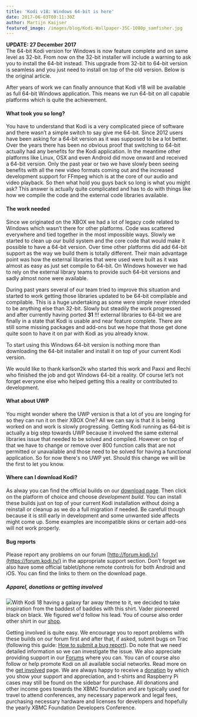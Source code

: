 ```yaml
---
title: 'Kodi v18: Windows 64-bit is here'
date: 2017-06-03T00:11:30Z
author: Martijn Kaijser
featured_image: /images/blog/Kodi-Wallpaper-35C-1080p_samfisher.jpg
---
```

**UPDATE: 27 December 2017**   
 The 64-bit Kodi version for Windows is now feature complete and on same level as 32-bit. From now on the 32-bit installer will include a warning to ask you to install the 64-bit instead. This upgrade from 32-bit to 64-bit version is seamless and you just need to install on top of the old version. Below is the original article.   
   
   
 

 After years of work we can finally announce that Kodi v18 will be available as full 64-bit Windows application. This means we run 64-bit on all capable platforms which is quite the achievement.

 #### What took you so long?

 You have to understand that Kodi is a very complicated piece of software and there wasn’t a simple switch to say give me 64-bit. Since 2012 users have been asking for a 64-bit version as it was supposed to be a lot better. Over the years there has been no obvious proof that switching to 64-bit actually had any benefits for the Kodi application. In the meantime other platforms like Linux, OSX and even Android did move onward and received a 64-bit version. Only the past year or two we have slowly been seeing benefits with all the new video formats coming out and the increased development support for FFmpeg which is at the core of our audio and video playback. So then what hold you guys back so long is what you might ask? This answer is actually quite complicated and has to do with things like how we compile the code and the external code libraries available. 

 #### The work needed

 Since we originated on the XBOX we had a lot of legacy code related to Windows which wasn’t there for other platforms. Code was scattered everywhere and tied together in the most impossible ways. Slowly we started to clean up our build system and the core code that would make it possible to have a 64-bit version. Over time other platforms did add 64-bit support as the way we build them is totally different. Their main advantage point was how the external libraries that were used were built as it was almost as easy as just set compile to 64-bit. On Windows however we had to rely on the external library teams to provide such 64-bit versions and sadly almost none were available.

 During past years several of our team tried to improve this situation and started to work getting those libraries updated to be 64-bit compilable and compilable. This is a huge undertaking as some were simple never intended to be anything else than 32-bit. Slowly but steadily the work progressed and after currently having ported **31** !!! external libraries to 64-bit we are finally in a state that Kodi is usable and near feature complete. There are still some missing packages and add-ons but we hope that those get done quite soon to have it on par with Kodi as you already know.

 To start using this Windows 64-bit version is nothing more than downloading the 64-bit installer and install it on top of your current Kodi version.

 We would like to thank karlson2k who started this work and Paxxi and Rechi who finished the job and got Windows 64-bit a reality. Of course let’s not forget everyone else who helped getting this a reality or contributed to development.

 #### What about UWP

 You might wonder where the UWP version is that a lot of you are longing for so they can run it on their XBOX One? All we can say is that it is being worked on and work is slowly progressing. Getting Kodi running as 64-bit is actually a big step towards UWP because it involved the same external libraries issue that needed to be solved and compiled. However on top of that we have to change or remove over 800 function calls that are not permitted or unavailable and those need to be solved for having a functional application. So for now there's no UWP yet. Should this change we will be the first to let you know.

 #### Where can I download Kodi?

 As alway you can find the official builds on our [download page](https://kodi.tv/download). Then click on the platform of choice and choose *development build*. You can install these builds just on top of your current Kodi installation without doing a reinstall or cleanup as we do a full migration if needed. Be carefull though because it is still early in development and some unwanted side affects might come up. Some examples are incompatible skins or certain add-ons will not work properly.

 #### Bug reports

 Please report any problems on our forum [http://forum.kodi.tv](https://forum.kodi.tv/) in the appropriate support section. Don’t forget we also have some official tablet/phone remote controls for both Android and iOS. You can find the links to them on the download page.

 ##### Apparel, donations or getting involved

 [![](https://kodi.tv/sites/default/files/wysiwyg/uploads/kodi-black-on-black.png)](https://teespring.com/stores/kodi-t-shirt-store)With Kodi 18 having a galaxy far away theme to it, we decided to take inspiration from the baddest of baddies with this shirt. Vader pioneered black on black. We figured we'd follow his lead. You of course also order other shirt in our [shop](https://kodi.tv/store).

 Getting involved is quite easy. We encourage you to report problems with these builds on our forum first and after that, if asked, submit bugs on Trac (following this guide: [How to submit a bug report](https://kodi.wiki/view/HOW-TO:Submit_a_bug_report)). Do note that we need detailed information so we can investigate the issue. We also appreciate providing support in our [Forums](https://forum.kodi.tv/ "Kodi Forums") where you can. You can of course also follow or help promote Kodi on all available social networks. Read more on the [get involved](https://kodi.tv/get-involved) page. We are always happy to receive a [donation](https://kodi.tv/contribute/donate "Donate") by which you show your support and appreciation, and t-shirts and Raspberry Pi cases may still be found on the sidebar for purchase. All donations and other income goes towards the XBMC foundation and are typically used for travel to attend conferences, any necessary paperwork and legal fees, purchasing necessary hardware and licenses for developers and hopefully the yearly XBMC Foundation Developers Conference.

 